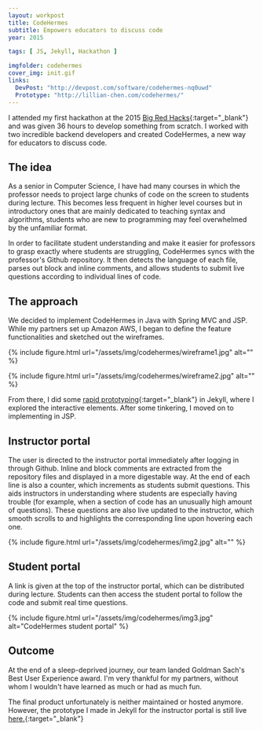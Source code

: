 ```yaml
---
layout: workpost
title: CodeHermes
subtitle: Empowers educators to discuss code
year: 2015

tags: [ JS, Jekyll, Hackathon ]

imgfolder: codehermes
cover_img: init.gif
links:
  DevPost: "http://devpost.com/software/codehermes-nq0uwd"
  Prototype: "http://lillian-chen.com/codehermes/"
---
```


I attended my first hackathon at the 2015 [Big Red Hacks][brh]{:target="_blank"} and was given 36 hours to develop something from scratch. I worked with two incredible backend developers and created CodeHermes, a new way for educators to discuss code.

## The idea
As a senior in Computer Science, I have had many courses in which the professor needs to project large chunks of code on the screen to students during lecture. This becomes less frequent in higher level courses but in introductory ones that are mainly dedicated to teaching syntax and algorithms, students who are new to programming may feel overwhelmed by the unfamiliar format.

In order to facilitate student understanding and make it easier for professors to grasp exactly where students are struggling, CodeHermes syncs with the professor's Github repository. It then detects the language of each file, parses out block and inline comments, and allows students to submit live questions according to individual lines of code.

## The approach
We decided to implement CodeHermes in Java with Spring MVC and JSP. While my partners set up Amazon AWS, I began to define the feature functionalities and sketched out the wireframes.

{% include figure.html
  url="/assets/img/codehermes/wireframe1.jpg" 
  alt="" %}

{% include figure.html
  url="/assets/img/codehermes/wireframe2.jpg" 
  alt="" %}

From there, I did some [rapid prototyping][prototype]{:target="_blank"} in Jekyll, where I explored the interactive elements. After some tinkering, I moved on to implementing in JSP.

## Instructor portal
The user is directed to the instructor portal immediately after logging in through Github. Inline and block comments are extracted from the repository files and displayed in a more digestable way. At the end of each line is also a counter, which increments as students submit questions. This aids instructors in understanding where students are especially having trouble (for example, when a section of code has an unusually high amount of questions). These questions are also live updated to the instructor, which smooth scrolls to and highlights the corresponding line upon hovering each one.

{% include figure.html
  url="/assets/img/codehermes/img2.jpg" 
  alt="" %}

## Student portal
A link is given at the top of the instructor portal, which can be distributed during lecture. Students can then access the student portal to follow the code and submit real time questions.

{% include figure.html
  url="/assets/img/codehermes/img3.jpg" 
  alt="CodeHermes student portal" %}

## Outcome
At the end of a sleep-deprived journey, our team landed Goldman Sach's Best User Experience award. I'm very thankful for my partners, without whom I wouldn't have learned as much or had as much fun.

The final product unfortunately is neither maintained or hosted anymore. However, the prototype I made in Jekyll for the instructor portal is still live [here.][prototype]{:target="_blank"}

[brh]: http://www.bigredhacks.com/
[prototype]: http://lillian-chen.com/codehermes/
